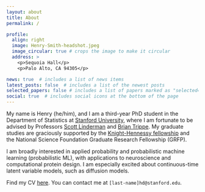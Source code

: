 ```yaml
---
layout: about
title: About
permalink: /

profile:
  align: right
  image: Henry-Smith-headshot.jpeg
  image_circular: true # crops the image to make it circular
  address: >
    <p>Sequoia Hall</p>
    <p>Palo Alto, CA 94305</p>

news: true  # includes a list of news items
latest_posts: false  # includes a list of the newest posts
selected_papers: false # includes a list of papers marked as "selected={true}"
social: true  # includes social icons at the bottom of the page
---
```


My name is Henry (he/him), and I am a third-year PhD student in the Department of Statistics at [Stanford University](https://statistics.stanford.edu/), where I am fortunate to be advised by Professors [Scott Linderman](https://web.stanford.edu/~swl1/) and [Brian Trippe](https://briantrippe.com/). My graduate studies are graciously supported by the [Knight-Hennessy fellowship](https://knight-hennessy.stanford.edu/) and the National Science Foundation Graduate Research Fellowship (GRFP).

I am broadly interested in applied probability and probabilistic machine learning (probabilistic ML), with applications to neuroscience and computational protein design. I am especially excited about continuous-time latent variable models, such as diffusion models.

Find my CV [here](/assets/pdf/Henry-Smith-CV.pdf). You can contact me at `[last-name]hd@stanford.edu`.